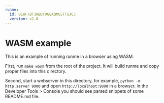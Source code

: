 ```yaml
---
runme:
  id: 01HF7BT3HBDTRGQAQMGSTTGJC5
  version: v2.0
---
```


# WASM example

This is an example of running runme in a browser using WASM.

First, run `make wasm` from the root of the project. It will build runme and copy proper files into this directory.

Second, start a webserver in this directory, for example, `python -m http.server 9000` and open `http://localhost:9000` in a browser. In the Developer Tools > Console you should see parsed snippets of some README.md file.
